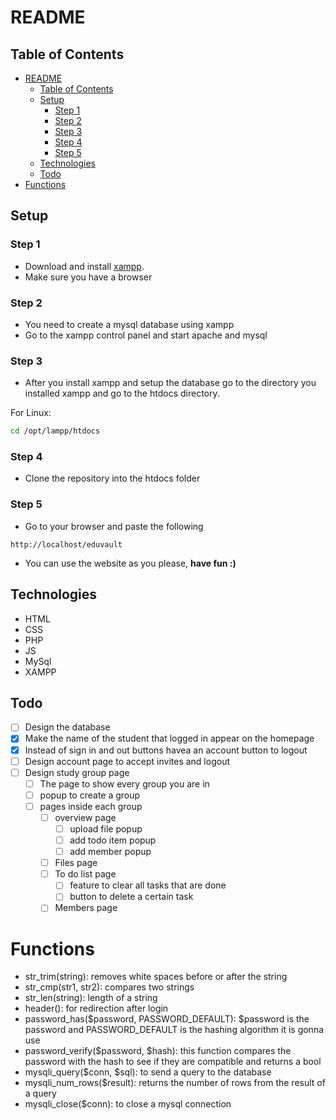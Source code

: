 # README

## Table of Contents


- [README](#readme)
  - [Table of Contents](#table-of-contents)
  - [Setup](#setup)
    - [Step 1](#step-1)
    - [Step 2](#step-2)
    - [Step 3](#step-3)
    - [Step 4](#step-4)
    - [Step 5](#step-5)
  - [Technologies](#technologies)
  - [Todo](#todo)
- [Functions](#functions)


## Setup

### Step 1
- Download and install [xampp](https://www.apachefriends.org/download.html).
- Make sure you have a browser

### Step 2
- You need to create a mysql database using xampp
- Go to the xampp control panel and start apache and mysql

### Step 3
- After you install xampp and setup the database go to the directory you installed xampp and go to the htdocs directory.

For Linux:
```bash
cd /opt/lampp/htdocs
```
### Step 4
- Clone the repository into the htdocs folder

### Step 5
- Go to your browser and paste the following
```
http://localhost/eduvault
```
- You can use the website as you please, **have fun :)**

## Technologies 
- HTML
- CSS
- PHP
- JS
- MySql
- XAMPP
## Todo
- [ ] Design the database
- [x] Make the name of the student that logged in appear on the homepage
- [x] Instead of sign in and out buttons havea an account button to logout
- [ ] Design account page to accept invites and logout
- [ ] Design study group page
  - [ ] The page to show every group you are in
  - [ ] popup to create a group
  - [ ] pages inside each group
    - [ ] overview page
      - [ ] upload file popup
      - [ ] add todo item popup
      - [ ] add member popup
    - [ ] Files page
    - [ ] To do list page
      - [ ] feature to clear all tasks that are done
      - [ ] button to delete a certain task 
    - [ ] Members page

# Functions

- str_trim(string): removes white spaces before or after the string
- str_cmp(str1, str2): compares two strings
- str_len(string): length of a string
- header(): for redirection after login
- password_has($password, PASSWORD_DEFAULT): $password is the password and PASSWORD_DEFAULT is the hashing algorithm it is gonna use
- password_verify($password, $hash): this function compares the password with the hash to see if they are compatible and returns a bool
- mysqli_query($conn, $sql): to send a query to the database
- mysqli_num_rows($result): returns the number of rows from the result of a query
- mysqli_close($conn): to close a mysql connection

